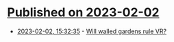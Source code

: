# [Published on 2023-02-02](index.md)

* [2023-02-02, 15:32:35](https://news.ycombinator.com/item?id=34627926) - [Will walled gardens rule VR?](https://worldish.substack.com/p/will-walled-gardens-rule-vr)
